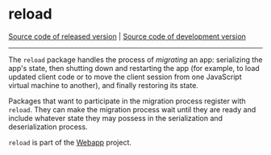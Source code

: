 # reload
[Source code of released version](https://github.com/meteor/meteor/tree/master/packages/reload) | [Source code of development version](https://github.com/meteor/meteor/tree/devel/packages/reload)
***

The `reload` package handles the process of *migrating* an app:
serializing the app's state, then shutting down and restarting the app
(for example, to load updated client code or to move the client
session from one JavaScript virtual machine to another), and finally
restoring its state.

Packages that want to participate in the migration process register
with `reload`. They can make the migration process wait until they are
ready and include whatever state they may possess in the serialization
and deserialization process.

`reload` is part of the [Webapp](https://github.com/meteor/meteor/tree/master/packages/webapp) project.
